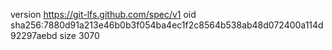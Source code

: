 version https://git-lfs.github.com/spec/v1
oid sha256:7880d91a213e46b0b3f054ba4ec1f2c8564b538ab48d072400a114d92297aebd
size 3070
